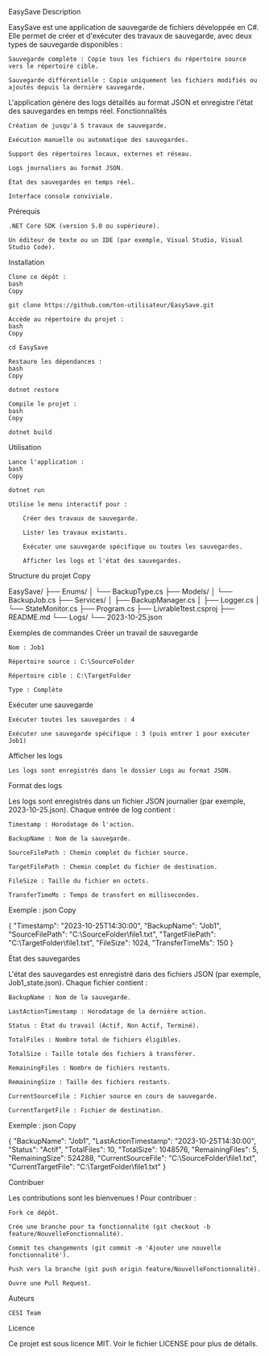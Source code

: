 EasySave
Description

EasySave est une application de sauvegarde de fichiers développée en C#. Elle permet de créer et d'exécuter des travaux de sauvegarde, avec deux types de sauvegarde disponibles :

    Sauvegarde complète : Copie tous les fichiers du répertoire source vers le répertoire cible.

    Sauvegarde différentielle : Copie uniquement les fichiers modifiés ou ajoutés depuis la dernière sauvegarde.

L'application génère des logs détaillés au format JSON et enregistre l'état des sauvegardes en temps réel.
Fonctionnalités

    Création de jusqu'à 5 travaux de sauvegarde.

    Exécution manuelle ou automatique des sauvegardes.

    Support des répertoires locaux, externes et réseau.

    Logs journaliers au format JSON.

    État des sauvegardes en temps réel.

    Interface console conviviale.

Prérequis

    .NET Core SDK (version 5.0 ou supérieure).

    Un éditeur de texte ou un IDE (par exemple, Visual Studio, Visual Studio Code).

Installation

    Clone ce dépôt :
    bash
    Copy

    git clone https://github.com/ton-utilisateur/EasySave.git

    Accède au répertoire du projet :
    bash
    Copy

    cd EasySave

    Restaure les dépendances :
    bash
    Copy

    dotnet restore

    Compile le projet :
    bash
    Copy

    dotnet build

Utilisation

    Lance l'application :
    bash
    Copy

    dotnet run

    Utilise le menu interactif pour :

        Créer des travaux de sauvegarde.

        Lister les travaux existants.

        Exécuter une sauvegarde spécifique ou toutes les sauvegardes.

        Afficher les logs et l'état des sauvegardes.

Structure du projet
Copy

EasySave/
├── Enums/
│   └── BackupType.cs
├── Models/
│   └── BackupJob.cs
├── Services/
│   ├── BackupManager.cs
│   ├── Logger.cs
│   └── StateMonitor.cs
├── Program.cs
├── Livrable1test.csproj
├── README.md
└── Logs/
    └── 2023-10-25.json

Exemples de commandes
Créer un travail de sauvegarde

    Nom : Job1

    Répertoire source : C:\SourceFolder

    Répertoire cible : C:\TargetFolder

    Type : Complète

Exécuter une sauvegarde

    Exécuter toutes les sauvegardes : 4

    Exécuter une sauvegarde spécifique : 3 (puis entrer 1 pour exécuter Job1)

Afficher les logs

    Les logs sont enregistrés dans le dossier Logs au format JSON.

Format des logs

Les logs sont enregistrés dans un fichier JSON journalier (par exemple, 2023-10-25.json). Chaque entrée de log contient :

    Timestamp : Horodatage de l'action.

    BackupName : Nom de la sauvegarde.

    SourceFilePath : Chemin complet du fichier source.

    TargetFilePath : Chemin complet du fichier de destination.

    FileSize : Taille du fichier en octets.

    TransferTimeMs : Temps de transfert en millisecondes.

Exemple :
json
Copy

{
  "Timestamp": "2023-10-25T14:30:00",
  "BackupName": "Job1",
  "SourceFilePath": "C:\\SourceFolder\\file1.txt",
  "TargetFilePath": "C:\\TargetFolder\\file1.txt",
  "FileSize": 1024,
  "TransferTimeMs": 150
}

État des sauvegardes

L'état des sauvegardes est enregistré dans des fichiers JSON (par exemple, Job1_state.json). Chaque fichier contient :

    BackupName : Nom de la sauvegarde.

    LastActionTimestamp : Horodatage de la dernière action.

    Status : État du travail (Actif, Non Actif, Terminé).

    TotalFiles : Nombre total de fichiers éligibles.

    TotalSize : Taille totale des fichiers à transférer.

    RemainingFiles : Nombre de fichiers restants.

    RemainingSize : Taille des fichiers restants.

    CurrentSourceFile : Fichier source en cours de sauvegarde.

    CurrentTargetFile : Fichier de destination.

Exemple :
json
Copy

{
  "BackupName": "Job1",
  "LastActionTimestamp": "2023-10-25T14:30:00",
  "Status": "Actif",
  "TotalFiles": 10,
  "TotalSize": 1048576,
  "RemainingFiles": 5,
  "RemainingSize": 524288,
  "CurrentSourceFile": "C:\\SourceFolder\\file1.txt",
  "CurrentTargetFile": "C:\\TargetFolder\\file1.txt"
}

Contribuer

Les contributions sont les bienvenues ! Pour contribuer :

    Fork ce dépôt.

    Crée une branche pour ta fonctionnalité (git checkout -b feature/NouvelleFonctionnalité).

    Commit tes changements (git commit -m 'Ajouter une nouvelle fonctionnalité').

    Push vers la branche (git push origin feature/NouvelleFonctionnalité).

    Ouvre une Pull Request.

Auteurs

    CESI Team

Licence

Ce projet est sous licence MIT. Voir le fichier LICENSE pour plus de détails.